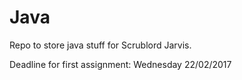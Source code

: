 # Java
Repo to store java stuff for Scrublord Jarvis.


Deadline for first assignment: Wednesday 22/02/2017
